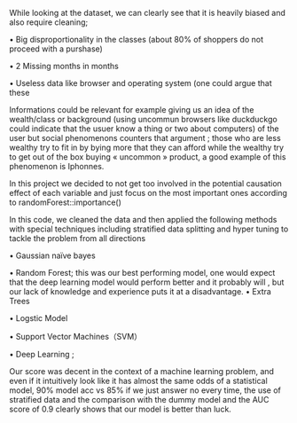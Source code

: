 While looking at the dataset, we can clearly see that it is heavily biased and also require cleaning; 

•	Big disproportionality in the classes (about 80% of shoppers do not proceed with a purshase)

•	2 Missing months in months 

•	Useless data like browser and operating system (one could argue that these

 Informations could be relevant for example giving us an idea of the wealth/class or background (using uncommun browsers like duckduckgo could indicate that the usuer know a thing or two about computers) of the user but social phenomenons counters that argument ; those who are less wealthy try to fit in by  bying more that they can afford while the wealthy try to get out of the box buying « uncommon » product, a good example of this phenomenon is Iphonnes.
 
In this project we decided to not get too involved in the potential causation effect of each variable and just focus on the most important ones according to randomForest::importance()


In this code, we cleaned the data and then applied the following methods with special techniques including stratified data splitting and hyper tuning to tackle the problem from all directions

• Gaussian naïve bayes 

• Random Forest; this was our best performing model, one would expect that the deep learning model would perform better and it probably will , but our lack of knowledge and experience puts it at a disadvantage.
• Extra Trees 

• Logstic Model 

• Support Vector Machines（SVM） 

• Deep Learning ;


Our score was decent in the context of a machine learning problem, and even if it intuitively look like it has almost the same odds of a statistical model, 90% model acc vs 85% if we just answer no every time, the use of stratified data and the comparison with the dummy model and the AUC score of 0.9 clearly shows that our model is better than luck.
